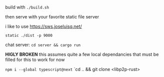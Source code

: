 build with `./build.sh`

then serve with your favorite static file server 

i like to use https://sws.joseluisq.net/

`static ./dist -p 9000`


chat server: 
`cd server && cargo run`

**HIGLY BROKEN** 
this assumes quite a few local dependancies that must be filled for this to work for now

`npm i --global typescript@next`
`cd .. && git clone \<libp2p-rust\>
